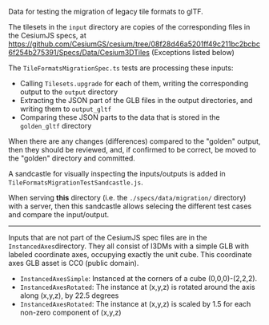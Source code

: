 
Data for testing the migration of legacy tile formats to glTF.

The tilesets in the `input` directory are copies of the corresponding files in the CesiumJS specs, at
https://github.com/CesiumGS/cesium/tree/08f28d46a5201ff49c211bc2bcbc6f254b275391/Specs/Data/Cesium3DTiles
(Exceptions listed below)

The `TileFormatsMigrationSpec.ts` tests are processing these inputs:

- Calling `Tilesets.upgrade` for each of them, writing the corresponding output to the `output` directory
- Extracting the JSON part of the GLB files in the output directories, and writing them to `output_gltf`
- Comparing these JSON parts to the data that is stored in the `golden_gltf` directory

When there are any changes (differences) compared to the "golden" output, then they should be
reviewed, and, if confirmed to be correct, be moved to the "golden" directory and committed.

A sandcastle for visually inspecting the inputs/outputs is added in `TileFormatsMigrationTestSandcastle.js`.

When serving **this** directory (i.e. the `./specs/data/migration/` directory) with a server,
then this sandcastle allows selecing the different test cases and compare the input/output.

---

Inputs that are not part of the CesiumJS spec files are in the `InstancedAxes`directory.
They all consist of I3DMs with a simple GLB with labeled coordinate axes, occupying 
exactly the unit cube. This coordinate axes GLB asset is CC0 (public domain).

- `InstancedAxesSimple`: Instanced at the corners of a cube (0,0,0)-(2,2,2).
- `InstancedAxesRotated`: The instance at (x,y,z) is rotated around the axis along (x,y,z), by 22.5 degrees
- `InstancedAxesRotated`: The instance at (x,y,z) is scaled by 1.5 for each non-zero component of (x,y,z)
  